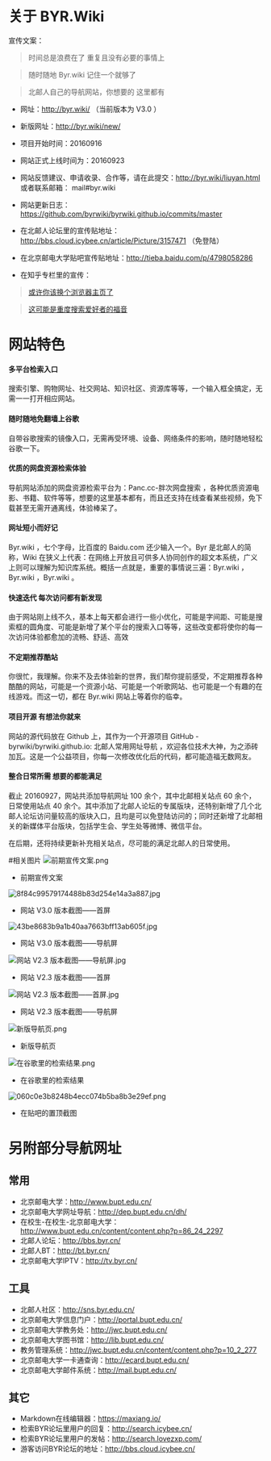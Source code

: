 # 关于 BYR.Wiki

宣传文案：

>时间总是浪费在了  重复且没有必要的事情上

>随时随地  Byr.wiki  记住一个就够了

>北邮人自己的导航网站，你想要的 这里都有

* 网址：http://byr.wiki/  （当前版本为 V3.0 ）
* 新版网址：http://byr.wiki/new/ 
* 项目开始时间：20160916
* 网站正式上线时间为：20160923
* 网站反馈建议、申请收录、合作等，请在此提交：http://byr.wiki/liuyan.html  或者联系邮箱： mail#byr.wiki
* 网站更新日志：https://github.com/byrwiki/byrwiki.github.io/commits/master

* 在北邮人论坛里的宣传贴地址：http://bbs.cloud.icybee.cn/article/Picture/3157471 （免登陆）
* 在北京邮电大学贴吧宣传贴地址：http://tieba.baidu.com/p/4798058286
* 在知乎专栏里的宣传：
>[或许你该换个浏览器主页了](https://zhuanlan.zhihu.com/p/22728795)

>[这可能是重度搜索爱好者的福音](https://zhuanlan.zhihu.com/p/22684884)

# 网站特色

#### 多平台检索入口

搜索引擎、购物网址、社交网站、知识社区、资源库等等，一个输入框全搞定，无需一一打开相应网站。

#### 随时随地免翻墙上谷歌
自带谷歌搜索的镜像入口，无需再受环境、设备、网络条件的影响，随时随地轻松谷歌一下。

#### 优质的网盘资源检索体验
导航网站添加的网盘资源检索平台为：Panc.cc-胖次网盘搜索 ，各种优质资源电影、书籍、软件等等，想要的这里基本都有，而且还支持在线查看某些视频，免下载甚至无需开通离线，体验棒呆了。

#### 网址短小而好记
Byr.wiki ，七个字母，比百度的 Baidu.com 还少输入一个。Byr 是北邮人的简称，Wiki 在狭义上代表：在网络上开放且可供多人协同创作的超文本系统，广义上则可以理解为知识库系统。概括一点就是，重要的事情说三遍：Byr.wiki ，Byr.wiki ，Byr.wiki 。


#### 快速迭代 每次访问都有新发现
由于网站刚上线不久，基本上每天都会进行一些小优化，可能是字间距、可能是搜索框的圆角度、可能是新增了某个平台的搜索入口等等，这些改变都将使你的每一次访问体验都愈加的流畅、舒适、高效


#### 不定期推荐酷站
你很忙，我理解。你来不及去体验新的世界，我们帮你提前感受，不定期推荐各种酷酷的网站，可能是一个资源小站、可能是一个听歌网站、也可能是一个有趣的在线游戏。而这一切，都在 Byr.wiki 网站上等着你的临幸。


#### 项目开源 有想法你就来
网站的源代码放在 Github 上，其作为一个开源项目 GitHub - byrwiki/byrwiki.github.io: 北邮人常用网址导航 ，欢迎各位技术大神，为之添砖加瓦。这是一个公益项目，你每一次修改优化后的代码，都可能造福无数网友。

#### 整合日常所需 想要的都能满足

截止 20160927，网站共添加导航网址 100 余个，其中北邮相关站点 60 余个，日常使用站点 40 余个。其中添加了北邮人论坛的专属版块，还特别新增了几个北邮人论坛访问量较高的版块入口，且均是可以免登陆访问的；同时还新增了北邮相关的新媒体平台版块，包括学生会、学生处等微博、微信平台。

在后期，还将持续更新补充相关站点，尽可能的满足北邮人的日常使用。



#相关图片
![前期宣传文案.png](https://img.lwl12.com/images/2016/09/26/5a0fa7bedc7e8d06e2892e9182a6b62d.png)
* 前期宣传文案



![8f84c99579174488b83d254e14a3a887.jpg](https://img.cdn.lwl12.com/images/2016/10/03/8f84c99579174488b83d254e14a3a887.jpg)
* 网站 V3.0 版本截图——首屏

![43be8683b9a1b40aa7663bff13ab605f.jpg](https://img.cdn.lwl12.com/images/2016/10/03/43be8683b9a1b40aa7663bff13ab605f.jpg)
* 网站 V3.0 版本截图——导航屏

![网站 V2.3 版本截图——导航屏.jpg](https://img.lwl12.com/images/2016/09/26/825a16469ce4ed7ebc2d258b058441c6.jpg)
* 网站 V2.3 版本截图——首屏

![网站 V2.3 版本截图——首屏.jpg](https://img.lwl12.com/images/2016/09/26/04947ea9cc0bbb84f86d1ab7cb80f043.jpg)
* 网站 V2.3 版本截图——导航屏

![新版导航页.png](https://img.lwl12.com/images/2016/09/26/95bb12f0125d6e7ae33b60c0c01608e5.png)
* 新版导航页

![在谷歌里的检索结果.png](https://img.lwl12.com/images/2016/09/26/8472b378a0e87b231e12ab50ddf025bb.png)
* 在谷歌里的检索结果

![060c0e3b8248b4ecc074b5ba8b3e29ef.png](https://img.lwl12.com/images/2016/09/26/060c0e3b8248b4ecc074b5ba8b3e29ef.png)
* 在贴吧的置顶截图


# 另附部分导航网址
## 常用


* 北京邮电大学：http://www.bupt.edu.cn/
* 北京邮电大学网址导航：http://dep.bupt.edu.cn/dh/
* 在校生-在校生-北京邮电大学：http://www.bupt.edu.cn/content/content.php?p=86_24_2297
* 北邮人论坛：http://bbs.byr.cn/
* 北邮人BT：http://bt.byr.cn/
* 北京邮电大学IPTV：http://tv.byr.cn/

## 工具

* 北邮人社区：http://sns.byr.edu.cn/
* 北京邮电大学信息门户：http://portal.bupt.edu.cn/
* 北京邮电大学教务处：http://jwc.bupt.edu.cn/
* 北京邮电大学图书馆：http://lib.bupt.edu.cn/
* 教务管理系统：http://jwc.bupt.edu.cn/content/content.php?p=10_2_277
* 北京邮电大学一卡通查询：http://ecard.bupt.edu.cn/
* 北京邮电大学邮件系统：http://mail.bupt.edu.cn/

## 其它

* Markdown在线编辑器：https://maxiang.io/
* 检索BYR论坛里用户的回复：http://search.icybee.cn/
* 检索BYR论坛里用户的发帖：http://search.lovezxp.com/
* 游客访问BYR论坛的地址：http://bbs.cloud.icybee.cn/

